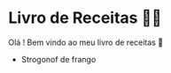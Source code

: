# Livro de Receitas :woman_cook:

Olá ! Bem vindo ao meu livro de receitas :ocean:

- Strogonof de frango



